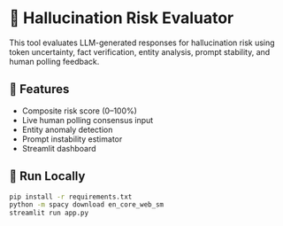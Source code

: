 # 🤖 Hallucination Risk Evaluator

This tool evaluates LLM-generated responses for hallucination risk using token uncertainty, fact verification, entity analysis, prompt stability, and human polling feedback.

## 🔧 Features
- Composite risk score (0–100%)
- Live human polling consensus input
- Entity anomaly detection
- Prompt instability estimator
- Streamlit dashboard

## 🚀 Run Locally

```bash
pip install -r requirements.txt
python -m spacy download en_core_web_sm
streamlit run app.py
